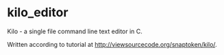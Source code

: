 # kilo_editor

Kilo - a single file command line text editor in C.

Written according to tutorial at http://viewsourcecode.org/snaptoken/kilo/.

